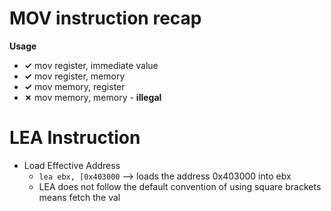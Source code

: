 # MOV instruction recap
**Usage**
- **✓** mov register, immediate value  
- **✓** mov register, memory  
- **✓** mov memory, register  
- **✗** mov memory, memory - **illegal**

# LEA Instruction
- Load Effective Address
	- `lea ebx, [0x403000`  --> loads the address 0x403000 into ebx
	- LEA does not follow the default convention of using square brackets means fetch the val